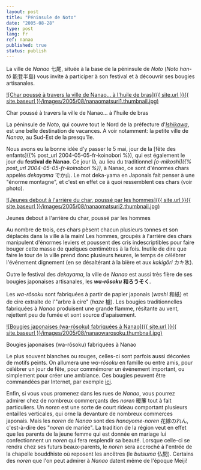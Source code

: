 ```yaml
---
layout: post
title: "Péninsule de Noto"
date: "2005-08-28"
type: post
lang: fr
ref: nanao
published: true
status: publish
---
```




La ville de _Nanao_ 七尾, située à la base de la péninsule de _Noto_ (_Noto han-tô_ 能登半島) vous invite à participer à son festival et à découvrir ses bougies artisanales.

 

[![Char poussé à travers la ville de Nanao... à l'huile de bras]({{ site.url }}{{ site.baseurl }}/images/2005/08/nanaomatsuri1.thumbnail.jpg)](http://www.japonophile.com/wp-content/uploads/2004-2006/nanaomatsuri1.jpg "Char poussé à travers la ville de Nanao... à l'huile de bras")

Char poussé à travers la ville de Nanao... à l'huile de bras

La péninsule de _Noto_, qui couvre tout le Nord de la préfecture d'_[Ishikawa](http://www.japonophile.com/map/ishikawa/)_, est une belle destination de vacances. A voir notamment: la petite ville de _Nanao_, au Sud-Est de la presqu'île.

Nous avons eu la bonne idée d'y passer le 5 mai, jour de la [fête des enfants]({% post_url 2004-05-05-fr-koinobori %}), qui est également le jour du **festival de Nanao**. Ce jour là, au lieu du traditionnel _[o-mikoshi]({% post_url 2004-05-05-fr-koinobori %})_, à Nanao, ce sont d'énormes chars appelés _dekayama_ でか山. Le mot deka-yama en Japonais fait penser à une "énorme montagne", et c'est en effet ce à quoi ressemblent ces chars (voir photo).

[![Jeunes debout à l'arrière du char, poussé par les hommes]({{ site.url }}{{ site.baseurl }}/images/2005/08/nanaomatsuri2.thumbnail.jpg)](http://www.japonophile.com/wp-content/uploads/2004-2006/nanaomatsuri2.jpg "Jeunes debout à l'arrière du char, poussé par les hommes")

Jeunes debout à l'arrière du char, poussé par les hommes

Au nombre de trois, ces chars pèsent chacun plusieurs tonnes et son déplacés dans la ville à la main! Les hommes, groupés à l'arrière des chars manipulent d'énormes leviers et poussent des cris indescriptibles pour faire bouger cette masse de quelques centimètres à la fois. Inutile de dire que faire le tour de la ville prend donc plusieurs heures, le temps de célébrer l'événement dignement (en se désaltérant à la bière et aux _kakigôri_ カキ氷).

Outre le festival des _dekayama_, la ville de _Nanao_ est aussi très fière de ses bougies japonaises artisanales, les **_wa-rôsoku_ 和ろうそく**.

Les _wa-rôsoku_ sont fabriquées à partir de papier japonais (_washi_ 和紙) et de cire extraite de l'"arbre à cire" (_haze_ 櫨). Les bougies traditionnelles fabriquées à _Nanao_ produisent une grande flamme, résitante au vent, rejettent peu de fumée et sont source d'apaisement.

[![Bougies japonaises (wa-rôsoku) fabriquées à Nanao]({{ site.url }}{{ site.baseurl }}/images/2005/08/nanaowarosoku.thumbnail.jpg)](http://www.japonophile.com/wp-content/uploads/2004-2006/nanaowarosoku.jpg "Bougies japonaises (wa-rôsoku) fabriquées à Nanao")

Bougies japonaises (wa-rôsoku) fabriquées à Nanao

Le plus souvent blanches ou rouges, celles-ci sont parfois aussi décorées de motifs peints. On allumera une _wa-rôsoku_ en famille ou entre amis, pour célébrer un jour de fête, pour commémorer un événement important, ou simplement pour créer une ambiance. Ces bougies peuvent être commandées par Internet, par exemple [ici](http://www.slowlifestyle.com/warousoku.htm).

Enfin, si vous vous promenez dans les rues de _Nanao_, vous pourrez admirer chez de nombreux commerçants des _noren_ 暖簾 tout à fait particuliers. Un _noren_ est une sorte de court rideau comportant plusieurs entailles verticales, qui orne la devanture de nombreux commerces japonais. Mais les _noren_ de _Nanao_ sont des _hanayome-noren_ 花嫁のれん, c'est-à-dire des "_noren_ de mariée". La tradition de la région veut en effet que les parents de la jeune femme qui est donnée en mariage lui confectionnent un _noren_ qui fera resplendir sa beauté. Lorsque celle-ci se rendra chez ses futurs beaux-parents, le _noren_ sera accroché à l'entrée de la chapelle bouddhiste où reposent les ancêtres (le _butsuma_ 仏間). Certains des _noren_ que l'on peut admirer à _Nanao_ datent même de l'époque Meiji!


